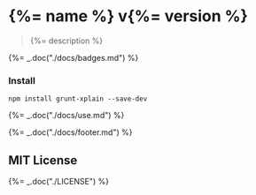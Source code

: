 # {%= name %} v{%= version %}

> {%= description %}

{%= _.doc("./docs/badges.md") %}

### Install

`npm install grunt-xplain --save-dev`

{%= _.doc("./docs/use.md") %}

{%= _.doc("./docs/footer.md") %}

## MIT License

{%= _.doc("./LICENSE") %}

